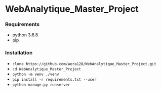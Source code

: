 # WebAnalytique_Master_Project
### Requirements 
- python 3.6.8
- pip

### Installation
- `clone https://github.com/aera128/WebAnalytique_Master_Project.git`
- `cd WebAnalytique_Master_Project`
- `python -m venv ./venv`
- `pip install -r requirements.txt --user`
- `python manage.py runserver`
